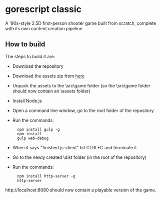 gorescript classic
==================

A '90s-style 2.5D first-person shooter game built from scratch, complete with its own content creation pipeline.


How to build
------------
The steps to build it are:

- Download the repository
- Download the assets zip from [here](https://github.com/gorescript/gorescript/releases/download/v1.1/assets.zip)
- Unpack the assets to the \src\game folder (so the \src\game folder should now contain an \assets folder)
- Install Node.js
- Open a command line window, go to the root folder of the repository
- Run the commands:

        npm install gulp -g
        npm install
        gulp web-debug

- When it says "finished js-client" hit CTRL+C and terminate it
- Go to the newly created \dist folder (in the root of the repository)
- Run the commands:

        npm install http-server -g
        http-server

http://localhost:8080 should now contain a playable version of the game.
